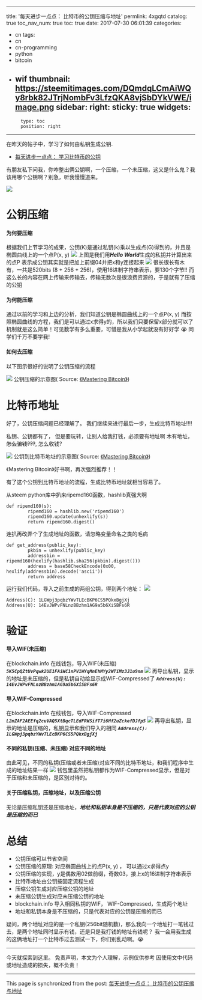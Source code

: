 
---
title: '每天进步一点点： 比特币的公钥压缩与地址'
permlink: 4xgqtd
catalog: true
toc_nav_num: true
toc: true
date: 2017-07-30 06:01:39
categories:
- cn
tags:
- cn
- cn-programming
- python
- bitcoin
- wif
thumbnail: https://steemitimages.com/DQmdqLCmAiWQy8rbk82JTrjNombFv3LfzQKA8vjSbDYkVWE/image.png
sidebar:
    right:
        sticky: true
widgets:
    -
        type: toc
        position: right
---


在昨天的帖子中，学习了如何由私钥生成公钥.
* [每天进步一点点： 学习比特币的公钥](https://steemit.com/cn/@oflyhigh/61quvw)

有朋友私下问我，你咋整出俩公钥啊，一个压缩，一个未压缩，这又是什么鬼？我该用哪个公钥啊？别急，听我慢慢道来。

![](https://steemitimages.com/DQmdqLCmAiWQy8rbk82JTrjNombFv3LfzQKA8vjSbDYkVWE/image.png)

# 公钥压缩

#### 为何要压缩

根据我们上节学习的成果，公钥(K)是通过私钥(k)乘以生成点(G)得到的，并且是椭圆曲线上的一个点P(x, y)
![](https://steemitimages.com/DQmb7rcLbqp9vb4ZawJTtvPLNCkYzWhPvddmAJjmY69V1cb/image.png)
上图是我们用***Hello World***生成的私钥并计算出来的点P
表示成公钥其实就是把加上前缀04并把x和y连接起来
![](https://steemitimages.com/DQmTegJz1aAW9VwFRyQ3G7AwGHiRs5GUe8M31b3ucmg7gJg/image.png)
很长很长有木有，一共是520bits (8 + 256 + 256)，使用16进制字符串表示，要130个字节!!
而这么长的内容在网上传输来传输去，传输无数次是很浪费资源的，于是就有了压缩的公钥

#### 为何能压缩

通过以前的学习和上边的分析，我们知道公钥是椭圆曲线上的一个点P(x, y)
而按照椭圆曲线的方程，我们是可以通过x求得y的，所以我们只要保留x部分就可以了
机制就是这么简单！可见数学有多么重要，可惜是我从小学起就没有好好学 😭
同学们千万不要学我!

#### 如何去压缩

以下图示很好的说明了公钥压缩的流程

![](https://steemitimages.com/DQmfQFYDtexuAT9x1ELJZJ4oboBUrbLDfkmuz6NvEytvCPT/image.png)
公钥压缩的示意图( Source:  [《Mastering Bitcoin》](http://chimera.labs.oreilly.com/books/1234000001802/ch04.html#_key_formats))

# 比特币地址

好了，公钥压缩问题已经理解了。
我们继续来进行最后一步，生成比特币地址!!!!

私钥、公钥都有了， 但是要玩转，让别人给我打钱，必须要有地址啊
木有地址，<del>怎么骗钱???</del>, 怎么收钱?

![](https://steemitimages.com/DQmZ3Zc3bNTYX12BcsyWdQ8aKuJfd8uUeznRVGS2q8bky17/image.png)
公钥到比特币地址的示意图( Source: [《Mastering Bitcoin》](http://chimera.labs.oreilly.com/books/1234000001802/ch04.html#_bitcoin_addresses))


《Mastering Bitcoin》好书啊，再次强烈推荐！！

有了这个公钥到比特币地址的流程，生成比特币地址就相当容易了。

从steem python库中扒来ripemd160函数，hashlib真强大啊
```
def ripemd160(s):
        ripemd160 = hashlib.new('ripemd160')
        ripemd160.update(unhexlify(s))
        return ripemd160.digest()
```

连扒再改弄个了生成地址的函数，请忽略变量命名之类的毛病
```
def get_address(public_key):
        pkbin = unhexlify(public_key)
        addressbin = ripemd160(hexlify(hashlib.sha256(pkbin).digest()))
        address = base58CheckEncode(0x00, hexlify(addressbin).decode('ascii'))
        return address
```

运行我们代码，导入之前生成的两组公钥，得到两个地址：
![](https://steemitimages.com/DQmYppecVdwWos5TeedG6eCinywepRC1ofD8GTXD6WRqwpD/image.png)

```
Address(C): 1LGWpj3pqbzYWvTLEcBKP6CS5PQkxBgjXj
Address(U): 14EvJWPvFNLnzBBzhm1AG9a5b6XiSBFs6R
```

# 验证

#### 导入WIF(未压缩)

在blockchain.info 在线钱包，导入WIF(未压缩)
***`5K5CpQZtUvPqwk2UE1FAiWC1nPV1WYqMnEhMYy2WTiMz3J1u9nm`***
![](https://steemitimages.com/DQmVyHSpd7sQeAZPZjhf58iqVHdB7KTCatN9deTH4M66Zzx/image.png)
再导出私钥，显示的地址是未压缩的，但是私钥自动给显示成WIF-Compressed了
***`Address(U): 14EvJWPvFNLnzBBzhm1AG9a5b6XiSBFs6R`***

#### 导入WIF-Compressed
在blockchain.info 在线钱包，导入WIF-Compressed
***`L2mZAF2AEEfq2cuVAQ5XtBqcTLEdFRWSifT7i6Hf2uZckefDJfp5`***
![](https://steemitimages.com/DQmbAPTKdaoUCANJS9SGytBw6Wm95SFZAKpk8hmYASadMpz/image.png)
再导出私钥，显示的地址是压缩的，私钥显示和我们导入的相同
***`Address(C): 1LGWpj3pqbzYWvTLEcBKP6CS5PQkxBgjXj`***

#### 不同的私钥(压缩、未压缩) 对应不同的地址

由此可见，不同的私钥(压缩或者未压缩)对应不同的比特币地址，和我们程序中生成的地址结果一样
![](https://steemitimages.com/DQmZzTQMBFW2Pj6quQB9HsFX7EvnkxzoVkjD8LnyBRWJE2o/image.png)
钱包里虽然把私钥都作为WIF-Compressed显示，但是对于压缩和未压缩的，是区别对待的。

#### 关于压缩私钥，压缩地址，以及压缩公钥

无论是压缩私钥还是压缩地址，***地址和私钥本身是不压缩的，只是代表对应的公钥是压缩的而已***

# 总结

* 公钥压缩可以节省空间
* 公钥压缩的原理: 对应椭圆曲线上的点P(x, y) ， 可以通过x求得点y
* 公钥压缩的实现，y是偶数用02做前缀，奇数03，接上x的16进制字符串表示
* 比特币地址由公钥按固定流程生成
* 压缩公钥生成对应压缩公钥的地址
* 未压缩公钥生成对应未压缩公钥的地址
* blockchain.info 导入相同私钥的WIF， WIF-Compressed，生成两个地址
* 地址和私钥本身是不压缩的，只是代表对应的公钥是压缩的而已

疑问，两个地址对应的是一个私钥(256bit随机数)，那么我向一个地址打一笔钱过去，是两个地址同时显示有钱，还是只是我打钱的地址有钱呢？
我一会用我生成的这俩地址打一个比特币过去测试一下，你们别乱动啊。😭

----

今天就探索到这里。
免责声明，本文为个人理解，示例仅供参考
因使用文中代码或地址造成的损失，概不负责！

- - -

This page is synchronized from the post: [每天进步一点点： 比特币的公钥压缩与地址](https://steemit.com/@oflyhigh/4xgqtd)
